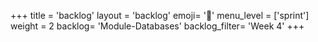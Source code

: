 +++
title = 'backlog'
layout = 'backlog'
emoji= '📝'
menu_level = ['sprint']
weight = 2
backlog= 'Module-Databases'
backlog_filter= 'Week 4'
+++


